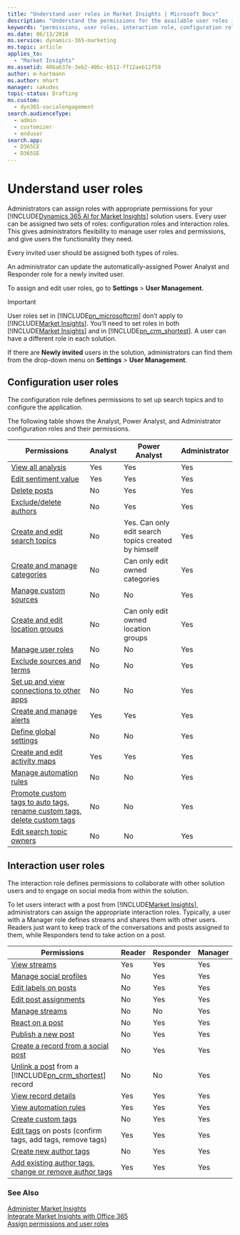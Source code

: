 ```yaml
---
title: "Understand user roles in Market Insights | Microsoft Docs"
description: "Understand the permissions for the available user roles in Market Insights."
keywords: "permissions, user roles, interaction role, configuration role"
ms.date: 06/13/2018
ms.service: dynamics-365-marketing
ms.topic: article
applies_to: 
  - "Market Insights"
ms.assetid: 40ba637e-3eb2-40bc-b512-ff12aeb12f58
author: m-hartmann
ms.author: mhart
manager: sakudes
topic-status: Drafting
ms.custom: 
  - dyn365-socialengagement
search.audienceType: 
  - admin
  - customizer
  - enduser
search.app: 
  - D365CE
  - D365SE
---
```


# Understand user roles

Administrators can assign roles with appropriate permissions for your [!INCLUDE[Dynamics 365 AI for Market Insights](../includes/pn-market-insights-long.md)] solution users. Every user can be assigned two sets of roles: configuration roles and interaction roles. This gives administrators flexibility to manage user roles and permissions, and give users the functionality they need.  

Every invited user should be assigned both types of roles.  

An administrator can update the automatically-assigned Power Analyst and Responder role for a newly invited user.

To assign and edit user roles, go to **Settings** > **User Management**.  

> [!IMPORTANT]
>  User roles set in [!INCLUDE[pn_microsoftcrm](../includes/pn-microsoftcrm.md)] don’t apply to [!INCLUDE[Market Insights](../includes/pn-market-insights-short.md)]. You’ll need to set roles in both [!INCLUDE[Market Insights](../includes/pn-market-insights-short.md)] and in [!INCLUDE[pn_crm_shortest](../includes/pn-crm-shortest.md)]. A user can have a different role in each solution.  
> 
>  If there are **Newly invited** users in the solution, administrators can find them from the drop-down menu on **Settings** > **User Management**.  

## Configuration user roles  

The configuration role defines permissions to set up search topics and to configure the application.  

The following table shows the Analyst, Power Analyst, and Administrator configuration roles and their permissions.  

|Permissions|Analyst|Power Analyst|Administrator|  
|-----------------|-------------|-------------------|-------------------|  
|[View all analysis](analyze-social-data-using-widgets.md)|Yes|Yes|Yes|  
|[Edit sentiment value](work-with-posts.md)|Yes|Yes|Yes|  
|[Delete posts](work-with-posts.md)|No|Yes|Yes|  
|[Exclude/delete authors](manage-authors.md)|No|Yes|Yes|  
|[Create and edit search topics](set-up-searches.md)|No|Yes. Can only edit search topics created by himself|Yes|  
|[Create and manage categories](search-topic-categories.md)|No|Can only edit owned categories|Yes|  
|[Manage custom sources](custom-sources.md)|No|No|Yes|  
|[Create and edit location groups](manage-global-settings.md)|No|Can only edit owned location groups|Yes|  
|[Manage user roles](assign-user-roles.md)|No|No|Yes|  
|[Exclude sources and terms](search-results-quality.md)|No|No|Yes|  
|[Set up and view connections to other apps](manage-connections.md)|No|No|Yes|  
|[Create and manage alerts](email-alerts.md)|Yes|Yes|Yes|  
|[Define global settings](manage-global-settings.md)|No|No|Yes|  
|[Create and edit activity maps](activity-maps.md)|Yes|Yes|Yes|  
|[Manage automation rules](automation-rules.md)|No|No|Yes|  
|[Promote custom tags to auto tags, rename custom tags, delete custom tags](tags.md)|No|No|Yes|  
|[Edit search topic owners](set-up-searches.md)|No|No|Yes|  

## Interaction user roles  

The interaction role defines permissions to collaborate with other solution users and to engage on social media from within the solution.  

To let users interact with a post from [!INCLUDE[Market Insights](../includes/pn-market-insights-short.md)], administrators can assign the appropriate interaction roles. Typically, a user with a Manager role defines streams and shares them with other users. Readers just want to keep track of the conversations and posts assigned to them, while Responders tend to take action on a post.  


|                                                                Permissions                                                                | Reader | Responder | Manager |
|-------------------------------------------------------------------------------------------------------------------------------------------|--------|-----------|---------|
|                                                     [View streams](social-center.md)                                                      |  Yes   |    Yes    |   Yes   |
|                                            [Manage social profiles](manage-social-profiles.md)                                            |   No   |    Yes    |   Yes   |
|                                                [Edit labels on posts](work-with-posts.md)                                                 |   No   |    Yes    |   Yes   |
|                                                [Edit post assignments](work-with-posts.md)                                                |   No   |    Yes    |   Yes   |
|                                                    [Manage streams](social-center.md)                                                     |   No   |    No     |   Yes   |
|                                                 [React on a post](publish-react-posts.md)                                                 |   No   |    Yes    |   Yes   |
|                                               [Publish a new post](publish-react-posts.md)                                                |   No   |    Yes    |   Yes   |
|                           [Create a record from a social post](create-dynamics-365-record-from-social-post.md)                            |   No   |    Yes    |   Yes   |
| [Unlink a post](create-dynamics-365-record-from-social-post.md) from a [!INCLUDE[pn_crm_shortest](../includes/pn-crm-shortest.md)] record |   No   |    No     |   Yes   |
|                                   [View record details](create-dynamics-365-record-from-social-post.md)                                   |  Yes   |    Yes    |   Yes   |
|                                               [View automation rules](automation-rules.md)                                                |  Yes   |    Yes    |   Yes   |
|                                                       [Create custom tags](tags.md)                                                       |   No   |    Yes    |   Yes   |
|                                   [Edit tags](tags.md) on posts (confirm  tags, add tags, remove tags)                                    |  Yes   |    Yes    |   Yes   |
|                                                 [Create new author tags](author-tags.md)                                                  |   No   |    Yes    |   Yes   |
|                                 [Add existing author tags, change or remove author tags](author-tags.md)                                  |  Yes   |    Yes    |   Yes   |

### See Also  
[Administer Market Insights](settings-administration.md)   
[Integrate Market Insights with Office 365](manage-licenses.md)   
[Assign permissions and user roles](assign-user-roles.md)

